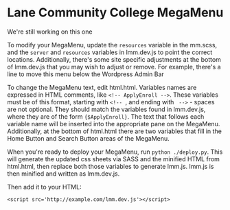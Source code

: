 Lane Community College MegaMenu
===============================

We're still working on this one

To modify your MegaMenu, update the `resources` variable in the mm.scss, and the `server` and `resources` variables in lmm.dev.js to point the correct locations. Additionally, there's some site specific adjustments at the bottom of lmm.dev.js that you may wish to adjust or remove. For example, there's a line to move this menu below the Wordpress Admin Bar

To change the MegaMenu text, edit html.html. Variables names are expressed in HTML comments, like `<!-- ApplyEnroll -->`. These variables must be of this format, starting with `<!-- `, and ending with ` -->` - spaces are not optional. They should match the variables found in lmm.dev.js, where they are of the form `{$ApplyEnroll}`. The text that follows each variable name will be inserted into the appropriate pane on the MegaMenu. Additionally, at the bottom of html.html there are two variables that fill in the Home Button and Search Button areas of the MegaMenu.

When you're ready to deploy your MegaMenu, run `python ./deploy.py`. This will generate the updated css sheets via SASS and the minified HTML from html.html, then replace both those variables to generate lmm.js. lmm.js is then minified and written as lmm.dev.js. 

Then add it to your HTML:

    <script src='http://example.com/lmm.dev.js'></script>
